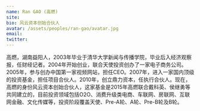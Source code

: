 ```yaml
---
name: Ran GAO (高燃)
site: 
bio: 风云资本创始合伙人
avatar: /assets/peoples/ran-gao/avatar.jpg
email: 
twitter: 
---
```


高燃，湖南益阳人，2003年毕业于清华大学新闻与传播学院，毕业后入经济观察报，任财经记者。2004年开始创业，联合天使投资创办了一家电子商务公司。2005年，参与创办中国第一家视频网站，担任CEO。2007年，进入一家国内顶级的投资基金，担任项目合伙人。2010年，创立鼎力资本，任执行合伙人。现在，高燃的身份风云资本创始合伙人，这家基金是2015年高燃联合戴科英、侯继勇等共同建立的，目前投资领域包括O2O、消费升级类电商、车联网、房联网、互联网金融、文化传媒等，投资阶段覆盖天使、Pre-A轮、A轮、Pre-B轮及B轮。
